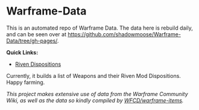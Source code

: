 # Warframe-Data

This is an automated repo of Warframe Data. The data here is rebuild daily, and can be seen over at https://github.com/shadowmoose/Warframe-Data/tree/gh-pages/.

__Quick Links:__
- [Riven Dispositions](https://github.com/shadowmoose/Warframe-Data/tree/gh-pages/Rivens.md)

Currently, it builds a list of Weapons and their Riven Mod Dispositions. Happy farming.

*This project makes extensive use of data from the Warframe Community Wiki, as well as the data so kindly compiled by [WFCD/warframe-items](https://github.com/WFCD/warframe-items).*
